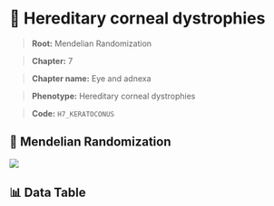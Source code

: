 # 🧪 Hereditary corneal dystrophies

> **Root:** Mendelian Randomization

> **Chapter:** 7  

> **Chapter name:** Eye and adnexa

> **Phenotype:** Hereditary corneal dystrophies  

> **Code:** `H7_KERATOCONUS`

## 🧬 Mendelian Randomization  

<img src="/MR/Figures/Forward/H7_KERATOCONUS.png"/>

## 📊 Data Table

<CsvTableMRF src="/MR_Data/Forward/H7_KERATOCONUS.csv"/>
